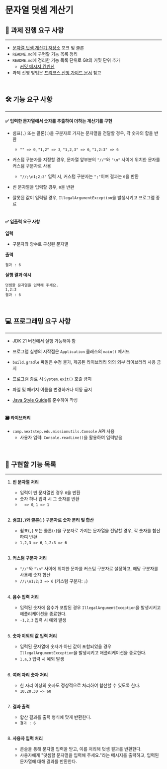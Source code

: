 # 문자열 덧셈 계산기

## 🎯 과제 진행 요구 사항

---

* [문자열 덧셈 계산기 저장소](https://github.com/woowacourse-precourse/java-calculator-7) 포크 및 클론
* `README.md`에 구현할 기능 목록 정리
* `README.md`에 정리한 기능 목록 단위로 Git의 커밋 단위 추가
  * [커밋 메시지 컨벤션](https://gist.github.com/stephenparish/9941e89d80e2bc58a153)
* 과제 진행 방법은 [프리코스 진행 가이드 문서](https://github.com/woowacourse/woowacourse-docs/blob/main/precourse/README.md) 참고

<br>

## 🛠️ 기능 요구 사항

---

#### ✅ 입력한 문자열에서 숫자를 추출하여 더하는 계산기를 구현 

- 쉼표(`,`) 또는 콜론(`:`)을 구분자로 가지는 문자열을 전달할 경우, 각 숫자의 합을 반환
  - `"" => 0`, `"1,2" => 3`, `"1,2,3" => 6`, `"1,2:3" => 6`
  
- 커스텀 구분자를 지정할 경우, 문자열 앞부분의 `"//"`와 `"\n"` 사이에 위치한 문자를 커스텀 구분자로 사용
  - `"//;\n1;2;3"` 입력 시, 커스텀 구분자는 `";"`이며 결과는 `6`을 반환

- 빈 문자열을 입력할 경우, `0`을 반환

- 잘못된 값이 입력될 경우, `IllegalArgumentException`을 발생시키고 프로그램 종료 <br> <br>

#### ✅ 입출력 요구 사항 

**입력**

- 구분자와 양수로 구성된 문자열

**출력**

```
결과 : 6
```

**실행 결과 예시**

```
덧셈할 문자열을 입력해 주세요.
1,2:3
결과 : 6
```

<br>

## 💻 프로그래밍 요구 사항

---

- JDK 21 버전에서 실행 가능해야 함

- 프로그램 실행의 시작점은 `Application` 클래스의 `main()` 메서드

- `build.gradle` 파일은 수정 불가, 제공된 라이브러리 외의 외부 라이브러리 사용 금지

- 프로그램 종료 시 `System.exit()` 호출 금지

- 파일 및 패키지 이름을 변경하거나 이동 금지

- [Java Style Guide](https://github.com/woowacourse/woowacourse-docs/tree/main/styleguide/java)를 준수하여 작성 <br> <br>

#### 🗃️ 라이브러리

- `camp.nextstep.edu.missionutils.Console` API 사용
    - 사용자 입력: `Console.readLine()`을 활용하여 입력받음

<br>

## 📝 구현할 기능 목록 

---

1. **빈 문자열 처리**
    - 입력이 빈 문자열인 경우 `0`을 반환
    - 숫자 하나 입력 시 그 숫자를 반환
    - `  => 0`, `1 => 1` <br> <br>
   
2. **쉼표(`,`)와 콜론(`:`) 구분자로 숫자 분리 및 합산**
    - 쉼표(`,`) 또는 콜론(`:`)을 구분자로 가지는 문자열을 전달할 경우, 각 숫자를 합산하여 반환
    - `1,2,3 => 6`, `1,2:3 => 6` <br> <br>

3. **커스텀 구분자 처리**
    - `"//"`와 `"\n"` 사이에 위치한 문자를 커스텀 구분자로 설정하고, 해당 구분자를 사용해 숫자 합산
    - `//;\n1;2;3 => 6` (커스텀 구분자: `;`) <br> <br>

4. **음수 입력 처리**
    - 입력된 숫자에 음수가 포함된 경우 `IllegalArgumentException`을 발생시키고 애플리케이션을 종료한다.
    - `-1,2,3` 입력 시 예외 발생 <br> <br>

5. **숫자 이외의 값 입력 처리**
    - 입력된 문자열에 숫자가 아닌 값이 포함되었을 경우 `IllegalArgumentException`을 발생시키고 애플리케이션을 종료한다.
    - `1,a,3` 입력 시 예외 발생 <br> <br>

6. **여러 자리 숫자 처리**
    - 한 자리 이상의 숫자도 정상적으로 처리하여 합산할 수 있도록 한다.
    - `10,20,30 => 60` <br> <br>

7. **결과 출력**
    - 합산 결과를 출력 형식에 맞게 반환한다.
    - `결과 : 6` <br> <br>

8. **사용자 입력 처리**
    - 콘솔을 통해 문자열 입력을 받고, 이를 처리해 덧셈 결과를 반환한다.
    - 사용자에게 "덧셈할 문자열을 입력해 주세요."라는 메시지를 출력하고, 입력된 문자열에 대해 결과를 반환한다. <br> <br>